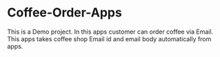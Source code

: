# Coffee-Order-Apps
This is a Demo project. In this apps customer can order coffee via Email. This apps takes coffee shop Email id and email body automatically from apps.
